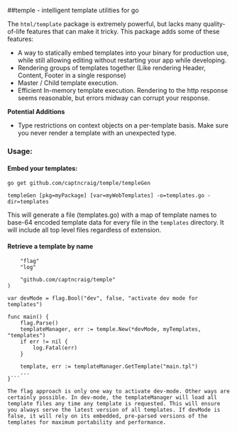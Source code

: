 ##temple - intelligent template utilities for go

The `html/template` package is extremely powerful, but lacks many quality-of-life features that can make it tricky. This package adds some of these features:

- A way to statically embed templates into your binary for production use, while still allowing editing without restarting your app while developing.
- Rendering groups of templates together (Like rendering Header, Content, Footer in a single response)
- Master / Child template execution.
- Efficient In-memory template execution. Rendering to the http response seems reasonable, but errors midway can corrupt your response.

**Potential Additions**
- Type restrictions on context objects on a per-template basis. Make sure you never render a template with an unexpected type.

### Usage:
#### Embed your templates:

`go get github.com/captncraig/temple/templeGen`

`templeGen [pkg=myPackage] [var=myWebTemplates] -o=templates.go -dir=templates`

This will generate a file (templates.go) with a map of template names to base-64 encoded template data for every file in the `templates` directory. It will include all top level files regardless of extension.

#### Retrieve a template by name

```import (
	"flag"
	"log"

	"github.com/captncraig/temple"
)

var devMode = flag.Bool("dev", false, "activate dev mode for templates")

func main() {
	flag.Parse()
	templateManager, err := temple.New(*devMode, myTemplates, "templates")
	if err != nil {
		log.Fatal(err)
	}

	template, err := templateManager.GetTemplate("main.tpl")
	...
}```

The flag approach is only one way to activate dev-mode. Other ways are certainly possible. In dev-mode, the templateManager will load all template files any time any template is requested. This will ensure you always serve the latest version of all templates. If devMode is false, it will rely on its embedded, pre-parsed versions of the templates for maximum portability and performance.
